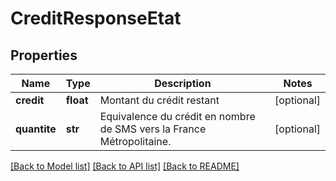# CreditResponseEtat

## Properties
Name | Type | Description | Notes
------------ | ------------- | ------------- | -------------
**credit** | **float** | Montant du crédit restant | [optional] 
**quantite** | **str** | Equivalence du crédit en nombre de SMS vers la France Métropolitaine. | [optional] 

[[Back to Model list]](../README.md#documentation-for-models) [[Back to API list]](../README.md#documentation-for-api-endpoints) [[Back to README]](../README.md)


